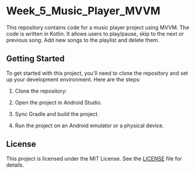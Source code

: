 # Week_5_Music_Player_MVVM

This repository contains code for a music player project using MVVM. The code is written in Kotlin. It allows users to play/pause, skip to the next or previous song. Add new songs to the playlist and delete them.
 
## Getting Started

To get started with this project, you'll need to clone the repository and set up your development environment. Here are the steps:

1. Clone the repository:

2. Open the project in Android Studio.

3. Sync Gradle and build the project.

4. Run the project on an Android emulator or a physical device.

## License

This project is licensed under the MIT License. See the [LICENSE](https://opensource.org/license/mit/) file for details.
